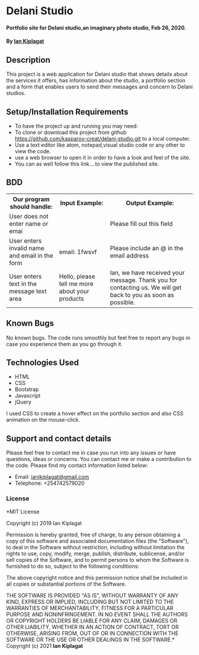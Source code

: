# Delani Studio

#### Portfolio site for Delani studio,an imaginary photo studio, Feb 26, 2020.

#### By **[Ian Kiplagat](https://github.com/kasparov-creat)**

## Description

This project is a web application for Delani studio that shows details about the services it offers, has information about the studio, a portfolio section and a form that enables users to send their messages and concern to Delani studios.

## Setup/Installation Requirements

- To have the project up and running you may need:
- To clone or download this project from github https://github.com/kasparov-creat/delani-studio.git to a local computer.
- Use a text editor like atom, notepad,visual studio code or any other to view the code.
- use a web browser to open it in order to have a look and feel of the site.
- You can as well follow this link....to view the published site.

## BDD

<!DOCTYPE html>
<html>
<head>
</head>
<body>
<table>
  <tr>
    <th>Our program should handle:</th>
    <th>Input Example:</th>
    <th>Output Example:</th>
  </tr>
  <tr>
    <td>User does not enter name or emai</td>
    <td></td>
    <td>Please fill out this field</td>
  </tr>
  <tr>
    <td>User enters invalid name and email in the form</td>
    <td>email: 1fwsvf</td>
    <td>Please include an @ in the email address</td>
  </tr>
  <tr>
    <td>User enters text in the message text area</td>
    <td>Hello, please tell me more about your products</td>
    <td>Ian, we have received your message. Thank you for contacting us. We will get back to you as soon as possible.</td>
  </tr>
</table>
</body>
</html>

## Known Bugs

No known bugs. The code runs smoothly but feel free to report any bugs in case you experience them as you go through it.

## Technologies Used

- HTML
- CSS
- Bootstrap
- Javascript
- jQuery

I used CSS to create a hover effect on the portfolio section and also CSS animation on the mouse-click.

## Support and contact details

Please feel free to contact me in case you run into any issues or have questions, ideas or concerns. You can contact me or make a contribution to the code. Please find my contact information listed below:

- Email: ianjkiplagat@gmail.com
- Telephone: +254742579020

### License

\*MIT License

Copyright (c) 2019 Ian Kiplagat

Permission is hereby granted, free of charge, to any person obtaining a copy
of this software and associated documentation files (the "Software"), to deal
in the Software without restriction, including without limitation the rights
to use, copy, modify, merge, publish, distribute, sublicense, and/or sell
copies of the Software, and to permit persons to whom the Software is
furnished to do so, subject to the following conditions:

The above copyright notice and this permission notice shall be included in all
copies or substantial portions of the Software.

THE SOFTWARE IS PROVIDED "AS IS", WITHOUT WARRANTY OF ANY KIND, EXPRESS OR
IMPLIED, INCLUDING BUT NOT LIMITED TO THE WARRANTIES OF MERCHANTABILITY,
FITNESS FOR A PARTICULAR PURPOSE AND NONINFRINGEMENT. IN NO EVENT SHALL THE
AUTHORS OR COPYRIGHT HOLDERS BE LIABLE FOR ANY CLAIM, DAMAGES OR OTHER
LIABILITY, WHETHER IN AN ACTION OF CONTRACT, TORT OR OTHERWISE, ARISING FROM,
OUT OF OR IN CONNECTION WITH THE SOFTWARE OR THE USE OR OTHER DEALINGS IN THE
SOFTWARE.\*
Copyright (c) 2021 **Ian Kiplagat**
